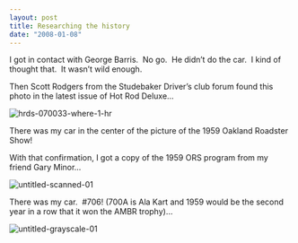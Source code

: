 ```yaml
---
layout: post
title: Researching the history
date: "2008-01-08"
---
```


I got in contact with George Barris.  No go.  He didn’t do the car.  I kind of thought that.  It wasn’t wild enough.

Then Scott Rodgers from the Studebaker Driver’s club forum found this photo in the latest issue of Hot Rod Deluxe…

![](/wp-content/uploads/2008/12/hrds-070033-where-1-hr.jpg "hrds-070033-where-1-hr")

There was my car in the center of the picture of the 1959 Oakland Roadster Show!

With that confirmation, I got a copy of the 1959 ORS program from my friend Gary Minor…

![](/wp-content/uploads/2008/12/untitled-scanned-01.jpg "untitled-scanned-01")

There was my car.  #706! (700A is Ala Kart and 1959 would be the second year in a row that it won the AMBR trophy)…

![](/wp-content/uploads/2008/12/untitled-grayscale-01.jpg "untitled-grayscale-01")
